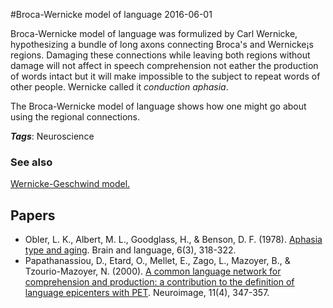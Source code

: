 
#Broca-Wernicke model of language
2016-06-01

Broca-Wernicke model of language was formulized by Carl Wernicke, hypothesizing a bundle of long axons connecting Broca's and Wernicke¡s regions. Damaging these connections while leaving both regions without damage will not affect in speech comprehension not eather the production of words intact but it will make impossible to the subject to repeat words of other people. Wernicke called it *conduction aphasia*.

The Broca-Wernicke model of language shows how one might go about using the regional connections.

***Tags***: Neuroscience

### See also
[Wernicke-Geschwind model.](/wernicke-geschwind_model.)
## Papers
* Obler, L. K., Albert, M. L., Goodglass, H., & Benson, D. F. (1978). [Aphasia type and aging](http://www.sciencedirect.com/science/article/pii/0093934X78900652). Brain and language, 6(3), 318-322.
* Papathanassiou, D., Etard, O., Mellet, E., Zago, L., Mazoyer, B., & Tzourio-Mazoyer, N. (2000). [A common language network for comprehension and production: a contribution to the definition of language epicenters with PET](https://www.researchgate.net/profile/Nathalie_Tzourio-Mazoyer/publication/12591124_A_Common_Language_Network_for_Comprehension_and_Production_A_Contribution_to_the_Definition_of_Language_Epicenters_with_PET/links/0912f4ff3eea7ce597000000.pdf). Neuroimage, 11(4), 347-357.



